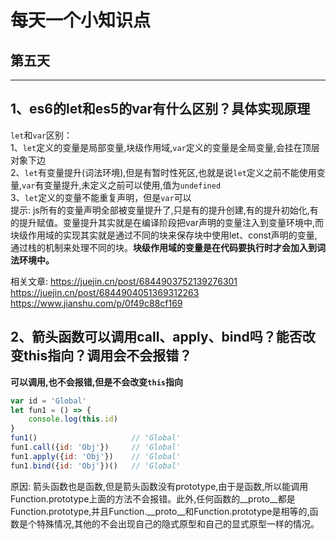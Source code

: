 # 每天一个小知识点
## 第五天
---
## 1、es6的let和es5的var有什么区别？具体实现原理  
`let`和`var`区别：  
1、`let`定义的变量是局部变量,块级作用域,`var`定义的变量是全局变量,会挂在顶层对象下边  
2、`let`有变量提升(词法环境),但是有暂时性死区,也就是说`let`定义之前不能使用变量,`var`有变量提升,未定义之前可以使用,值为`undefined`  
3、`let`定义的变量不能重复声明，但是`var`可以  
提示: js所有的变量声明全部被变量提升了,只是有的提升创建,有的提升初始化,有的提升赋值。变量提升其实就是在编译阶段把var声明的变量注入到变量环境中,而块级作用域的实现其实就是通过不同的块来保存块中使用let、const声明的变量,通过栈的机制来处理不同的块。**块级作用域的变量是在代码要执行时才会加入到词法环境中。**

相关文章: <https://juejin.cn/post/6844903752139276301>  
<https://juejin.cn/post/6844904051369312263>   
<https://www.jianshu.com/p/0f49c88cf169>
## 2、箭头函数可以调用call、apply、bind吗？能否改变this指向？调用会不会报错？ 
**可以调用,也不会报错,但是不会改变`this`指向**
```js
var id = 'Global'
let fun1 = () => {
    console.log(this.id)
}
fun1()                     // 'Global'
fun1.call({id: 'Obj'})     // 'Global'
fun1.apply({id: 'Obj'})    // 'Global'
fun1.bind({id: 'Obj'})()   // 'Global'
```
原因: 箭头函数也是函数,但是箭头函数没有prototype,由于是函数,所以能调用Function.prototype上面的方法不会报错。此外,任何函数的__proto__都是Function.prototype,并且Function.__proto__和Function.prototype是相等的,函数是个特殊情况,其他的不会出现自己的隐式原型和自己的显式原型一样的情况。